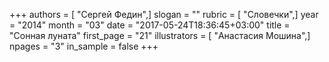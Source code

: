 +++
authors = [ "Сергей Федин",]
slogan = ""
rubric = [ "Словечки",]
year = "2014"
month = "03"
date = "2017-05-24T18:36:45+03:00"
title = "Сонная луната"
first_page = "21"
illustrators = [ "Анастасия Мошина",]
npages = "3"
in_sample = false
+++
